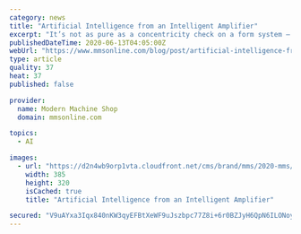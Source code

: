 ```yaml
---
category: news
title: "Artificial Intelligence from an Intelligent Amplifier"
excerpt: "It’s not as pure as a concentricity check on a form system — but by using an amplifier system with a little computing intelligence, an indication of concentricity can be provided instantaneously. In a high-volume production environment, this can save hours of daily production time. The calculation shown here is made for concentricity ..."
publishedDateTime: 2020-06-13T04:05:00Z
webUrl: "https://www.mmsonline.com/blog/post/artificial-intelligence-from-an-intelligent-amplifier"
type: article
quality: 37
heat: 37
published: false

provider:
  name: Modern Machine Shop
  domain: mmsonline.com

topics:
  - AI

images:
  - url: "https://d2n4wb9orp1vta.cloudfront.net/cms/brand/mms/2020-mms/mms-c-0520-gaging-tips-concentricity.jpg;maxWidth=385"
    width: 385
    height: 320
    isCached: true
    title: "Artificial Intelligence from an Intelligent Amplifier"

secured: "V9uAYxa3Iqx840nKW3qyEFBtXeWF9uJszbpc77Z8i+6r0BZJyH6QpN6ILONoylwNeGSIZI4T63LwV/memMhv2iRLGiznibg2kgbibAgqJrMT8Joxpa7q01canwHuZThEHjDTU5Tnul41fzf2gYRZl4J6dIf1YGpXAbbGemLwQPizT89ZGV0yfTF7YxKxGxnk2WL8f9eisIVVVg6cLwM0hbhn0t7OETHt9i0XCmZV3tEYFD3qEMrdZ/Md9L31+26PKVaAA6izkeJolD+c0/1uFRpM+p6ytm+SiiLyJuEmAHOIE9mBOTbZOMNBFT+Mk58jvhSMDFZ5g5rtcodffn/58g==;NYV6XtpMjL9DkcAd2VGC6A=="
---
```


